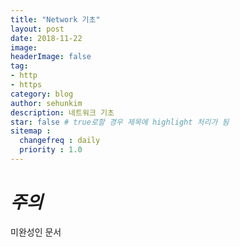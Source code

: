 ```yaml
---
title: "Network 기초"
layout: post
date: 2018-11-22
image:
headerImage: false
tag:
- http
- https
category: blog
author: sehunkim
description: 네트워크 기초
star: false # true로할 경우 제목에 highlight 처리가 됨
sitemap :
  changefreq : daily
  priority : 1.0
---
```


# *주의*
<span class="evidence">미완성인 문서</span>
